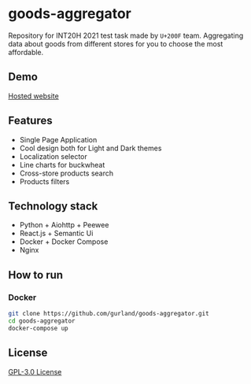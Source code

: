 # goods-aggregator
Repository for INT20H 2021 test task made by `U+200F` team.
Aggregating data about goods from different stores for you to choose the most affordable.

## Demo
[Hosted website](https://grechka.tech/) <br/>


## Features
- Single Page Application
- Cool design both for Light and Dark themes
- Localization selector
- Line charts for buckwheat
- Cross-store products search
- Products filters

## Technology stack
- Python + Aiohttp + Peewee
- React.js + Semantic Ui
- Docker + Docker Compose
- Nginx

## How to run
### Docker
```sh
git clone https://github.com/gurland/goods-aggregator.git
cd goods-aggregator
docker-compose up
```

## License
[GPL-3.0 License](https://github.com/gurland/goods-aggregator/blob/main/LICENSE)
